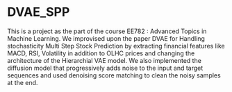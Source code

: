 # DVAE_SPP

This is a project as the part of the course EE782 : Advanced Topics in Machine Learning. We improvised upon the paper DVAE for Handling stochasticity Multi Step Stock Prediction by extracting financial features like MACD, RSI, Volatility in addition to OLHC prices and changing the architecture of the Hierarchial VAE model. We also implemented the diffusion model that progressively adds noise to the input and target sequences and used denoising score matching to clean the noisy samples at the end.
